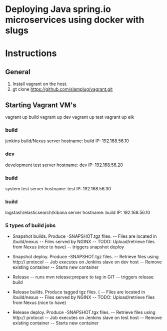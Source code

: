 # Deploying Java spring.io microservices using docker with slugs

# Instructions

## General

1. Install vagrant on the host.
2. gt clone https://github.com/slamplug/vagrant.git

## Starting Vagrant VM's

vagrant up build
vagrant up dev
vagrant up test
vagrant up elk

### build

jenkins build/Nexus server
hostname: build
IP: 192.168.56.10

### dev

development test server
hostname: dev
IP: 192.168.56.20

### build

system test server
hostname: test
IP: 192.168.56.30

### build

logstash/elasticsearch/kibana server
hostname: build
IP: 192.168.56.10


### 5 types of build jobs

- Snapshot builds. Produce -SNAPSHOT.tgz files.
-- Files are located in /build/nexus
-- Files served by NGINX
-- TODO: Upload/retrieve files from Nexus (nice to have)
-- triggers snapshot deploy

- Snapshot deploy. Produce -SNAPSHOT.tgz files.
-- Retrieve files using http:// protocol
-- Job executes on Jenkins slave on dev host
-- Remove existing container
-- Starts new container

- Release
-- runs mvn release:prepare to tag in GIT
-- triggers release build

- Release builds. Produce tagged tgz files. (
-- Files are located in /build/nexus
-- Files served by NGINX
-- TODO: Upload/retrieve files from Nexus (nice to have)

- Release deploy. Produce -SNAPSHOT.tgx files.
-- Retrieve files using http:// protocol
-- Job executes on Jenkins slave on test host
-- Remove existing container
-- Starts new container

